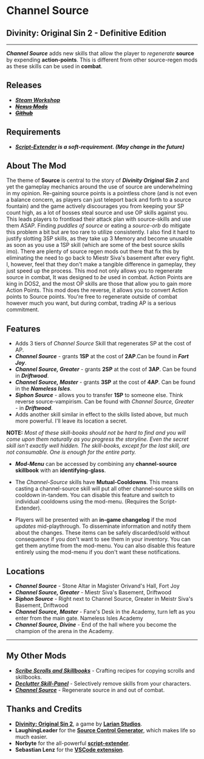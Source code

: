 # Channel Source

## Divinity: Original Sin 2 - Definitive Edition

----------

***Channel Source*** adds new skills that allow the player to _regenerate_ **source** by expending **action-points**. This is different from other source-regen mods as these skills can be used in **combat**.

## Releases

* ***[Steam Workshop](https://steamcommunity.com/sharedfiles/filedetails/?id=2028696492)***
* ~~***[Nexus Mods](#Nexus)***~~
* ~~***[Github](#Github)***~~

## Requirements

* ***[Script-Extender](https://github.com/Norbyte/ositools) is a soft-requirement. (May change in the future)***

## About The Mod

The theme of **Source** is central to the story of ***Divinity Original Sin 2*** and yet the gameplay mechanics around the use of source are underwhelming in my opinion. Re-gaining source points is a pointless chore (and is not even a balance concern, as players can just teleport back and forth to a source fountain) and the game actively discourages you from keeping your SP count high, as a lot of bosses steal source and use OP skills against you.
This leads players to frontload their attack plan with source-skills and use them ASAP. Finding *puddles of source* or eating a *source-orb* do mitigate this problem a bit but are too rare to utilize consistently. I also find it hard to justify slotting 3SP skills, as they take up 3 Memory and become unusable as soon as you use a 1SP skill (which are some of the best source skills imo).
There are plenty of source regen mods out there that fix this by eliminating the need to go back to Miestr Siva's basement after every fight. I, however, feel that they don't make a tangible difference in gameplay, they just speed up the process. This mod not only allows you to regenerate source in combat, It was designed to *be* used in combat.
Action Points are king in DOS2, and the most OP skills are those that allow you to gain more Action Points. This mod does the reverse, it allows you to convert Action points to Source points. You're free to regenerate outside of combat however much you want, but during combat, trading AP is a serious commitment.

## Features

* Adds 3 tiers of *Channel Source* Skill that regenerates SP at the cost of AP.
* ***Channel Source*** - grants **1SP** at the cost of **2AP**.Can be found in ***Fort Joy***.
* ***Channel Source, Greater*** - grants **2SP** at the cost of **3AP**. Can be found in ***Driftwood***.
* ***Channel Source, Master*** - grants **3SP** at the cost of **4AP**. Can be found in the ***Nameless Isles***.
* ***Siphon Source*** - allows you to transfer **1SP** to someone else. Think reverse source-vampirism. Can be found with *Channel Source, Greater* - in ***Driftwood***.
* Adds another skill similar in effect to the skills listed above, but much more powerful. I'll leave its location a secret.

**NOTE:** *Most of these skill-books should not be hard to find and you will come upon them naturally as you progress the storyline. Even the secret skill isn't exactly well hidden. The skill-books, except for the last skill, are not consumable. One is enough for the entire party.*

* ***Mod-Menu*** can be accessed by combining any **channel-source skillbook** with an **identifying-glass**.

* The _Channel-Source_ skills have **Mutual-Cooldowns**. This means casting a channel-source skill will put all other channel-source skills on cooldown in-tandem. You can disable this feature and switch to individual cooldowns using the mod-menu. (Requires the Script-Extender).

* Players will be presented with an **in-game changelog** if the mod *updates* mid-playthrough. To disseminate information and notify them about the changes. These items can be safely discarded/sold without consequence if you don't want to see them in your inventory. You can get them anytime from the mod-menu. You can also disable this feature entirely using the mod-menu if you don't want these notifications.

## Locations

* ***Channel Source*** - Stone Altar in Magister Orivand's Hall, Fort Joy
* ***Channel Source, Greater*** - Miestr Siva's Basement, Driftwood
* ***Siphon Source*** - Right next to Channel Source, Greater in Meistr Siva's Basement, Driftwood
* ***Channel Source, Master*** - Fane's Desk in the Academy, turn left as you enter from the main gate. Nameless Isles Academy
* ***Channel Source, Divine*** - End of the hall where you become the champion of the arena in the Academy.

----------

## My Other Mods

* ***[Scribe Scrolls and Skillbooks](https://steamcommunity.com/sharedfiles/filedetails/?id=2012742114)*** - Crafting recipes for copying scrolls and skillbooks.
* ***[Declutter Skill-Panel](https://steamcommunity.com/sharedfiles/filedetails/?id=2049313850)*** - Selectively remove skills from your characters.
* ***[Channel Source](https://steamcommunity.com/sharedfiles/filedetails/?id=2028696492)*** - Regenerate source in and out of combat.

## Thanks and Credits

* **[Divinity: Original Sin 2](http://store.steampowered.com/app/435150/Divinity_Original_Sin_2/)**, a game by **[Larian Studios](http://larian.com/)**.
* **LaughingLeader** for the **[Source Control Generator](https://github.com/LaughingLeader/SourceControlGenerator)**, which makes life so much easier.
* **Norbyte** for the all-powerful **[script-extender](https://github.com/Norbyte/ositools)**.
* **Sebastian Lenz** for the **[VSCode extension](https://marketplace.visualstudio.com/items?itemName=sebastian-lenz.divinity-vscode)**.
